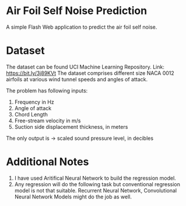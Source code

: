 # Air Foil Self Noise Prediction

A simple Flash Web application to predict the air foil self noise.

# Dataset
The dataset can be found UCI Machine Learning Repository.
  Link: https://bit.ly/3j89KVt
The dataset comprises different size NACA 0012 airfoils at various wind tunnel speeds and angles of attack.

The problem has following inputs:
  1. Frequency in Hz
  2. Angle of attack
  3. Chord Length
  4. Free-stream velocity in m/s
  5. Suction side displacement thickness, in meters

The only output is -> scaled sound pressure level, in decibles

# Additional Notes
 1. I have used Aritifical Neural Network to build the regression model.
 2. Any regression will do the following task but conventional regression model is not that suitable. Recurrent Neural Network, Convolutional Neural Network Models might do the job as well.

